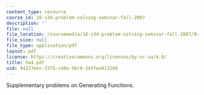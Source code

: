 ```yaml
---
content_type: resource
course_id: 18-s34-problem-solving-seminar-fall-2007
description: ''
file: null
file_location: /coursemedia/18-s34-problem-solving-seminar-fall-2007/94227eec3376ce0e56c9343fea4132b0_hw4.pdf
file_size: null
file_type: application/pdf
layout: pdf
license: https://creativecommons.org/licenses/by-nc-sa/4.0/
title: hw4.pdf
uid: 94227eec-3376-ce0e-56c9-343fea4132b0
---
```

Supplementary problems on Generating Functions.